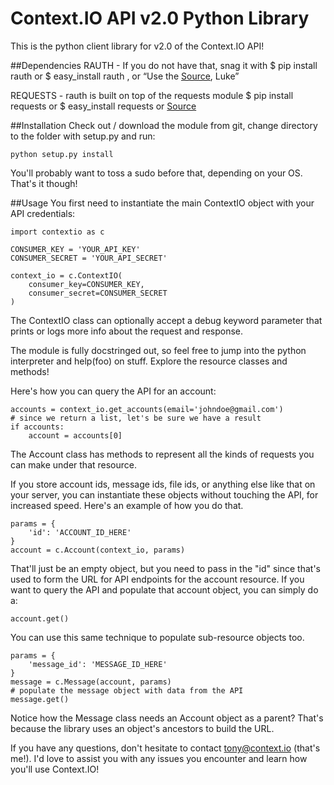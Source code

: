 Context.IO API v2.0 Python Library
==================================

This is the python client library for v2.0 of the Context.IO API!

##Dependencies
RAUTH - If you do not have that, snag it with
    $ pip install rauth
or 
    $ easy_install rauth 
, or “Use the [Source](https://github.com/litl/rauth), Luke”

REQUESTS - rauth is built on top of the requests module
    $ pip install requests
or
    $ easy_install requests
or [Source](https://github.com/kennethreitz/requests)

##Installation
Check out / download the module from git, change directory to the folder with setup.py and run:

    python setup.py install

You'll probably want to toss a sudo before that, depending on your OS. That's it though!

##Usage
You first need to instantiate the main ContextIO object with your API credentials:

	import contextio as c
    
	CONSUMER_KEY = 'YOUR_API_KEY'
	CONSUMER_SECRET = 'YOUR_API_SECRET'
    
	context_io = c.ContextIO(
		consumer_key=CONSUMER_KEY, 
		consumer_secret=CONSUMER_SECRET
	)

The ContextIO class can optionally accept a debug keyword parameter that prints or logs more info about the request and response.

The module is fully docstringed out, so feel free to jump into the python interpreter and help(foo) on stuff. Explore the resource classes and methods!

Here's how you can query the API for an account:

    accounts = context_io.get_accounts(email='johndoe@gmail.com')
    # since we return a list, let's be sure we have a result
    if accounts:
        account = accounts[0]

The Account class has methods to represent all the kinds of requests you can make under that resource.

If you store account ids, message ids, file ids, or anything else like that on your server, you can instantiate these objects without touching the API, for increased speed. Here's an example of how you do that.

	params = {
		'id': 'ACCOUNT_ID_HERE'
	}
	account = c.Account(context_io, params)

That'll just be an empty object, but you need to pass in the "id" since that's used to form the URL for API endpoints for the account resource. If you want to query the API and populate that account object, you can simply do a:

	account.get()

You can use this same technique to populate sub-resource objects too.

	params = {
		'message_id': 'MESSAGE_ID_HERE'
	}
	message = c.Message(account, params)
	# populate the message object with data from the API
	message.get()

Notice how the Message class needs an Account object as a parent? That's because the library uses an object's ancestors to build the URL.

If you have any questions, don't hesitate to contact tony@context.io (that's me!). I'd love to assist you with any issues you encounter and learn how you'll use Context.IO!
